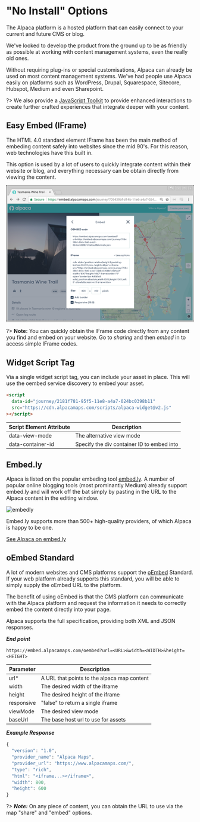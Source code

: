 # "No Install" Options

The Alpaca platform is a hosted platform that can easily connect to your current
and future CMS or blog.

We've looked to develop the product from the ground up to be as friendly as
possible at working with content management systems, even the really old ones.

Without requiring plug-ins or special customisations, Alpaca can already be
used on most content management systems. We've had people use Alpaca easily on
platforms such as WordPress, Drupal, Squarespace, Sitecore, Hubspot, Medium
and even Sharepoint.

?> We also provide a [JavaScript Toolkit](quickstart) to provide enhanced
interactions to create further crafted experiences that integrate deeper with
your content.

## Easy Embed (IFrame)

The HTML 4.0 standard element IFrame has been the main method of embeding
content safely into websites since the mid 90's. For this reason, web
technologies have this built in.

This option is used by a lot of users to quickly integrate content within their
website or blog, and everything necessary can be obtain directly from viewing
the content.

![Share embed](_media/screenshot-embed.png)

?> **Note:** You can quickly obtain the IFrame code directly from any content
you find and embed on your website. Go to _sharing_ and then _embed_ in to
access simple IFrame codes.

## Widget Script Tag

Via a single widget script tag, you can include your asset in place. This will
use the oembed service discovery to embed your asset.

```html
<script
  data-id="journey/2181f781-95f5-11e8-a4a7-024bc0398b11"
  src="https://cdn.alpacamaps.com/scripts/alpaca-widget@v2.js"
></script>
```

| Script Element Attribute | Description                                |
| ------------------------ | ------------------------------------------ |
| data-view-mode           | The alternative view mode                  |
| data-container-id        | Specify the div container ID to embed into |

## Embed.ly

Alpaca is listed on the popular embeding tool [embed.ly](https://embed.ly). A
number of popular online blogging tools (most prominantly Medium) already
support embed.ly and will work off the bat simply by pasting in the URL to the
Alpaca content in the editing window.

![embedly](https://embed.ly/static/images/header/logo_200_64.png)

Embed.ly supports more than 500+ high-quality providers, of which Alpaca is
happy to be one.

[See Alpaca on embed.ly](https://embed.ly/provider/alpacamaps)

## oEmbed Standard

A lot of modern websites and CMS platforms support the
[oEmbed](https//oembed.com) Standard. If your web platform already supports this
standard, you will be able to simply supply the oEmbed URL to the platform.

The benefit of using oEmbed is that the CMS platform can communicate with the
Alpaca platform and request the information it needs to correctly embed the
content directly into your page.

Alpaca supports the full specification, providing both XML and JSON responses.

**_End point_**

```
https://embed.alpacamaps.com/oembed?url=<URL>&width=<WIDTH>&height=<HEIGHT>
```

| Parameter  | Description                                 |
| ---------- | ------------------------------------------- |
| url\*      | A URL that points to the alpaca map content |
| width      | The desired width of the iframe             |
| height     | The desired height of the iframe            |
| responsive | "false" to return a single iframe           |
| viewMode   | The desired view mode                       |
| baseUrl    | The base host url to use for assets         |

**_Example Response_**

```javascript
{
  "version": "1.0",
  "provider_name": "Alpaca Maps",
  "provider_url": "https://www.alpacamaps.com/",
  "type": "rich",
  "html": "<iframe...></iframe>",
  "width": 800,
  "height": 600
}
```

?> **_Note:_** On any piece of content, you can obtain the URL to use via
the map "share" and "embed" options.
